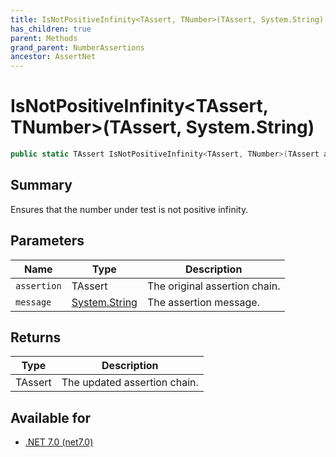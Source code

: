 ```yaml
---
title: IsNotPositiveInfinity<TAssert, TNumber>(TAssert, System.String)
has_children: true
parent: Methods
grand_parent: NumberAssertions
ancestor: AssertNet
---
```

# IsNotPositiveInfinity&lt;TAssert, TNumber&gt;(TAssert, System.String)

```csharp
public static TAssert IsNotPositiveInfinity<TAssert, TNumber>(TAssert assertion, System.String message);
```

## Summary
Ensures that the number under test is not positive infinity.

## Parameters
|Name|Type|Description|
|-|-|-|
|`assertion`|TAssert|The original assertion chain.|
|`message`|[System.String](https://learn.microsoft.com/en-us/dotnet/api/system.string)|The assertion message.|

## Returns
|Type|Description|
|-|-|
|TAssert|The updated assertion chain.|

## Available for
- [.NET 7.0 (net7.0)](https://versionsof.net/core/7.0/)
